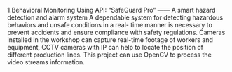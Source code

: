 1.Behavioral Monitoring Using API:
“SafeGuard Pro” —— A smart hazard detection and alarm system
A dependable system for detecting hazardous behaviors and unsafe conditions in a real- time manner is necessary to prevent accidents and ensure compliance with safety regulations.
Cameras installed in the workshop can capture real-time footage of workers and equipment, 
CCTV cameras with IP can help to locate the position of different production lines. This project can use OpenCV to process the video streams information.
